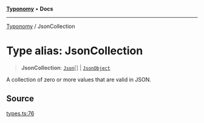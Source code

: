 [**Typonomy**](../README.md) • **Docs**

***

[Typonomy](../globals.md) / JsonCollection

# Type alias: JsonCollection

> **JsonCollection**: [`Json`](Json.md)[] \| [`JsonObject`](JsonObject.md)

A collection of zero or more values that are valid in JSON.

## Source

[types.ts:76](https://github.com/softcraft-development/typonomy/blob/bcea019d216cf7f686cf96fe07d66281dfcae070/src/types.ts#L76)
